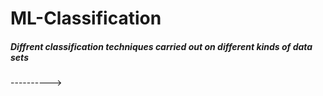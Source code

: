 # ML-Classification
##### Diffrent classification techniques carried out on different kinds of data sets
---------->
